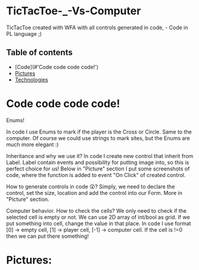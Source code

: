 # TicTacToe-_-Vs-Computer
TicTacToe created with WFA with all controls generated in code, - Code in PL language ;)

## Table of contents
* [Code](#'Code code code code!')
* [Pictures](#Pictures)
* [Technologies](#Technologies)



# Code code code code! 

Enums!

In code I use Enums to mark if the player is the Cross or Circle. Same to the computer.
Of course we could use strings to mark sites, but the Enums are much more elegant :)

 Inheritance and why we use it? 
In code I create new control that inherit from Label. Label contain events and possibility for putting image into, so this is perfect choice for us!
Below in "Picture" section I put some screenshots of code, where the function is added to event "On Click" of created control.

How to generate controls in code 😲? 
Simply, we need to declare the control, set the size, location and add the control into our Form. More in "Picture" section.

Computer behavior. How to check the cells?
We only need to check if the selected cell is empty or not. We can use 2D array of int/bool as grid. If we put something into cell, change the value in that place.
In code I use format [0] -> empty cell, [1] -> player cell, [-1] -> computer cell. If the cell is !=0 then we can put there something!

# Pictures:

